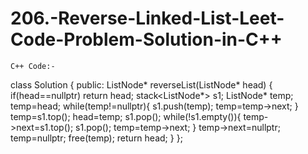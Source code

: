 # 206.-Reverse-Linked-List-Leet-Code-Problem-Solution-in-C++

    C++ Code:-
    
class Solution {
public:
    ListNode* reverseList(ListNode* head) {
        if(head==nullptr)
            return head;
        stack<ListNode*> s1;
        ListNode* temp;
        temp=head;
        while(temp!=nullptr){
            s1.push(temp);
            temp=temp->next;
        }
        temp=s1.top();
        head=temp;
        s1.pop();
        while(!s1.empty()){
            temp->next=s1.top();
            s1.pop();
            temp=temp->next;
        }
        temp->next=nullptr;
        temp=nullptr;
        free(temp);
        return head;
    }
};
